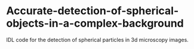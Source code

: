 # Accurate-detection-of-spherical-objects-in-a-complex-background

IDL code for the detection of spherical particles in 3d microscopy images.
